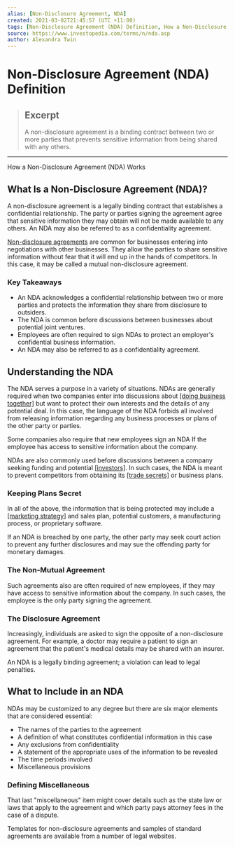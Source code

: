 ```yaml
---
alias: [Non-Disclosure Agreement, NDA]
created: 2021-03-02T21:45:57 (UTC +11:00)
tags: [Non-Disclosure Agreement (NDA) Definition, How a Non-Disclosure Agreement (NDA) Works]
source: https://www.investopedia.com/terms/n/nda.asp
author: Alexandra Twin
---
```


# Non-Disclosure Agreement (NDA) Definition

> ## Excerpt
> A non-disclosure agreement is a binding contract between two or more parties that prevents sensitive information from being shared with any others.

---

How a Non-Disclosure Agreement (NDA) Works
## What Is a Non-Disclosure Agreement (NDA)?

A non-disclosure agreement is a legally binding contract that establishes a confidential relationship. The party or parties signing the agreement agree that sensitive information they may obtain will not be made available to any others. An NDA may also be referred to as a confidentiality agreement.

[Non-disclosure agreements](https://www.investopedia.com/articles/investing/041315/how-ndas-work-and-why-theyre-important.asp) are common for businesses entering into negotiations with other businesses. They allow the parties to share sensitive information without fear that it will end up in the hands of competitors. In this case, it may be called a mutual non-disclosure agreement.

### Key Takeaways

-   An NDA acknowledges a confidential relationship between two or more parties and protects the information they share from disclosure to outsiders.
-   The NDA is common before discussions between businesses about potential joint ventures.
-   Employees are often required to sign NDAs to protect an employer's confidential business information.
-   An NDA may also be referred to as a confidentiality agreement.

## Understanding the NDA

The NDA serves a purpose in a variety of situations. NDAs are generally required when two companies enter into discussions about [[doing business together]](https://www.investopedia.com/articles/personal-finance/090815/basics-business-development.asp) but want to protect their own interests and the details of any potential deal. In this case, the language of the NDA forbids all involved from releasing information regarding any business processes or plans of the other party or parties.

Some companies also require that new employees sign an NDA If the employee has access to sensitive information about the company.

NDAs are also commonly used before discussions between a company seeking funding and potential [[investors]](https://www.investopedia.com/articles/younginvestors/09/common-mistakes-young-investors.asp). In such cases, the NDA is meant to prevent competitors from obtaining its [[trade secrets]](https://www.investopedia.com/terms/t/trade-secret.asp) or business plans.

### Keeping Plans Secret

In all of the above, the information that is being protected may include a [[marketing strategy]](https://www.investopedia.com/terms/m/marketing-strategy.asp) and sales plan, potential customers, a manufacturing process, or proprietary software.

If an NDA is breached by one party, the other party may seek court action to prevent any further disclosures and may sue the offending party for monetary damages.

### The Non-Mutual Agreement

Such agreements also are often required of new employees, if they may have access to sensitive information about the company. In such cases, the employee is the only party signing the agreement.

### The Disclosure Agreement

Increasingly, individuals are asked to sign the opposite of a non-disclosure agreement. For example, a doctor may require a patient to sign an agreement that the patient's medical details may be shared with an insurer.

An NDA is a legally binding agreement; a violation can lead to legal penalties.

## What to Include in an NDA

NDAs may be customized to any degree but there are six major elements that are considered essential:

-   The names of the parties to the agreement
-   A definition of what constitutes confidential information in this case
-   Any exclusions from confidentiality
-   A statement of the appropriate uses of the information to be revealed
-   The time periods involved
-   Miscellaneous provisions

### Defining Miscellaneous

That last "miscellaneous" item might cover details such as the state law or laws that apply to the agreement and which party pays attorney fees in the case of a dispute.

Templates for non-disclosure agreements and samples of standard agreements are available from a number of legal websites.
